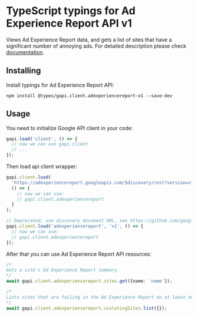 # TypeScript typings for Ad Experience Report API v1

Views Ad Experience Report data, and gets a list of sites that have a significant number of annoying ads.
For detailed description please check [documentation](https://developers.google.com/ad-experience-report/).

## Installing

Install typings for Ad Experience Report API:

```
npm install @types/gapi.client.adexperiencereport-v1 --save-dev
```

## Usage

You need to initialize Google API client in your code:

```typescript
gapi.load('client', () => {
  // now we can use gapi.client
  // ...
});
```

Then load api client wrapper:

```typescript
gapi.client.load(
  'https://adexperiencereport.googleapis.com/$discovery/rest?version=v1',
  () => {
    // now we can use:
    // gapi.client.adexperiencereport
  }
);
```

```typescript
// Deprecated, use discovery document URL, see https://github.com/google/google-api-javascript-client/blob/master/docs/reference.md#----gapiclientloadname----version----callback--
gapi.client.load('adexperiencereport', 'v1', () => {
  // now we can use:
  // gapi.client.adexperiencereport
});
```

After that you can use Ad Experience Report API resources: <!-- TODO: make this work for multiple namespaces -->

```typescript
/*
Gets a site's Ad Experience Report summary.
*/
await gapi.client.adexperiencereport.sites.get({name: 'name'});

/*
Lists sites that are failing in the Ad Experience Report on at least one platform.
*/
await gapi.client.adexperiencereport.violatingSites.list({});
```

